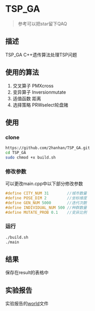 # TSP_GA
> 参考可以把star留下QAQ
## 描述
TSP_GA C++遗传算法处理TSP问题
## 使用的算法
1.  交叉算子 PMXcross
2.  变异算子 Inversionmutate
3.  适值函数 距离
4.  选择策略 PRWselect轮盘赌

## 使用
### clone
```bash
https://github.com/2hanhan/TSP_GA.git
cd TSP_GA
sudo chmod +x build.sh
```
### 修改参数
可以更改main.cpp中以下部分修改参数
```c++
#define CITY_NUM 31        //城市数量
#define POSE_DIM 2         //坐标维度
#define GEN_NUM 5000       //迭代次数
#define INDIVIDUAL_NUM 500 //种群数量
#define MUTATE_PROB 0.1    //变异比例
```
### 运行
```bash
./build.sh
./main
```

## 结果
保存在result的表格中

## 实验报告
实验报告的[world](实验报告.docx)文件
